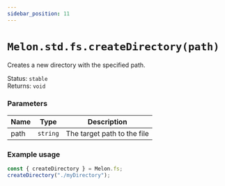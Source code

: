 ```yaml
---
sidebar_position: 11
---
```


# `Melon.std.fs.createDirectory(path)`

Creates a new directory with the specified path.

Status: `stable` <br />
Returns: `void`

### Parameters

| Name | Type | Description |
| ---- | ---- | ----------- |
| path | `string` | The target path to the file |

### Example usage

```ts
const { createDirectory } = Melon.fs;
createDirectory("./myDirectory");
```
